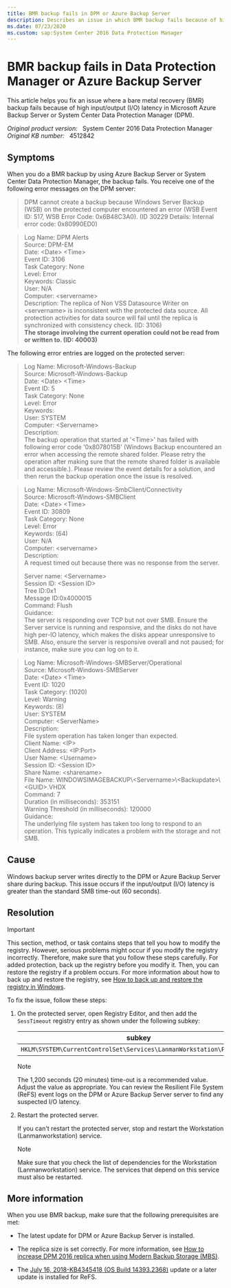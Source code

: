 ```yaml
---
title: BMR backup fails in DPM or Azure Backup Server
description: Describes an issue in which BMR backup fails because of high I/O latency if it uses Microsoft Azure Backup Server or System Center Data Protection Manager.
ms.date: 07/23/2020
ms.custom: sap:System Center 2016 Data Protection Manager
---
```

# BMR backup fails in Data Protection Manager or Azure Backup Server

This article helps you fix an issue where a bare metal recovery (BMR) backup fails because of high input/output (I/O) latency in Microsoft Azure Backup Server or System Center Data Protection Manager (DPM).

_Original product version:_ &nbsp; System Center 2016 Data Protection Manager  
_Original KB number:_ &nbsp; 4512842

## Symptoms

When you do a BMR backup by using Azure Backup Server or System Center Data Protection Manager, the backup fails. You receive one of the following error messages on the DPM server:

> DPM cannot create a backup because Windows Server Backup (WSB) on the protected computer encountered an error (WSB Event ID: 517, WSB Error Code: 0x6B48C3A0). (ID 30229 Details: Internal error code: 0x80990ED0)

> Log Name: DPM Alerts  
> Source: DPM-EM  
> Date: \<Date> \<Time>  
> Event ID: 3106  
> Task Category: None  
> Level: Error  
> Keywords: Classic  
> User: N/A  
> Computer: \<servername>  
> Description: The replica of Non VSS Datasource Writer on \<servername> is inconsistent with the protected data source. All protection activities for data source will fail until the replica is synchronized with consistency check. (ID: 3106)  
> **The storage involving the current operation could not be read from or written to. (ID: 40003)**  

The following error entries are logged on the protected server:

> Log Name: Microsoft-Windows-Backup  
> Source: Microsoft-Windows-Backup  
> Date: \<Date> \<Time>  
> Event ID: 5  
> Task Category: None  
> Level: Error  
> Keywords:  
> User: SYSTEM  
> Computer: \<Servername>  
> Description:  
> The backup operation that started at '\<Time>' has failed with following error code '0x8078015B' (Windows Backup encountered an error when accessing the remote shared folder. Please retry the operation after making sure that the remote shared folder is available and accessible.). Please review the event details for a solution, and then rerun the backup operation once the issue is resolved.

> Log Name: Microsoft-Windows-SmbClient/Connectivity  
> Source: Microsoft-Windows-SMBClient  
> Date: \<Date> \<Time>  
> Event ID: 30809  
> Task Category: None  
> Level: Error  
> Keywords: (64)  
> User: N/A  
> Computer: \<servername>  
> Description:  
> A request timed out because there was no response from the server.  
>
> Server name: \<Servername>  
> Session ID: \<Session ID>  
> Tree ID:0x1  
> Message ID:0x4000015  
> Command: Flush  
> Guidance:  
> The server is responding over TCP but not over SMB. Ensure the Server service is running and responsive, and the disks do not have high per-IO latency, which makes the disks appear unresponsive to SMB. Also, ensure the server is responsive overall and not paused; for instance, make sure you can log on to it.  

> Log Name: Microsoft-Windows-SMBServer/Operational  
> Source: Microsoft-Windows-SMBServer  
> Date: \<Date> \<Time>  
> Event ID: 1020  
> Task Category: (1020)  
> Level: Warning  
> Keywords: (8)  
> User: SYSTEM  
> Computer: \<ServerName>  
> Description:  
> File system operation has taken longer than expected.  
> Client Name: \<IP>  
> Client Address: \<IP:Port>  
> User Name: \<Username>  
> Session ID: \<Session ID>  
> Share Name: \<sharename>  
> File Name: WINDOWSIMAGEBACKUP\\\<Servername>\\\<Backupdate>\\\<GUID>.VHDX  
> Command: 7  
> Duration (in milliseconds): 353151  
> Warning Threshold (in milliseconds): 120000  
> Guidance:  
> The underlying file system has taken too long to respond to an operation. This typically indicates a problem with the storage and not SMB.  

## Cause

Windows backup server writes directly to the DPM or Azure Backup Server share during backup. This issue occurs if the input/output (I/O) latency is greater than the standard SMB time-out (60 seconds).

## Resolution

> [!IMPORTANT]
> This section, method, or task contains steps that tell you how to modify the registry. However, serious problems might occur if you modify the registry incorrectly. Therefore, make sure that you follow these steps carefully. For added protection, back up the registry before you modify it. Then, you can restore the registry if a problem occurs. For more information about how to back up and restore the registry, see [How to back up and restore the registry in Windows](https://support.microsoft.com/help/322756).

To fix the issue, follow these steps:

1. On the protected server, open Registry Editor, and then add the `SessTimeout` registry entry as shown under the following subkey:

    |subkey|Name|Type|Data|
    |---|---|---|---|
    |`HKLM\SYSTEM\CurrentControlSet\Services\LanmanWorkstation\Parameters`|SessTimeout|REG_DWORD|1200|

      > [!NOTE]
    > The 1,200 seconds (20 minutes) time-out is a recommended value. Adjust the value as appropriate. You can review the Resilient File System (ReFS) event logs on the DPM or Azure Backup Server server to find any suspected I/O latency.

2. Restart the protected server.

    If you can't restart the protected server, stop and restart the Workstation (Lanmanworkstation) service.

    > [!NOTE]
    > Make sure that you check the list of dependencies for the Workstation (Lanmanworkstation) service. The services that depend on this service must also be restarted.

## More information

When you use BMR backup, make sure that the following prerequisites are met:

- The latest update for DPM or Azure Backup Server is installed.

- The replica size is set correctly. For more information, see [How to increase DPM 2016 replica when using Modern Backup Storage (MBS)](https://techcommunity.microsoft.com/t5/system-center-blog/how-to-increase-dpm-2016-replica-when-using-modern-backup/ba-p/351818).

- The [July 16, 2018-KB4345418 (OS Build 14393.2368)](https://support.microsoft.com/help/4345418) update or a later update is installed for ReFS.
